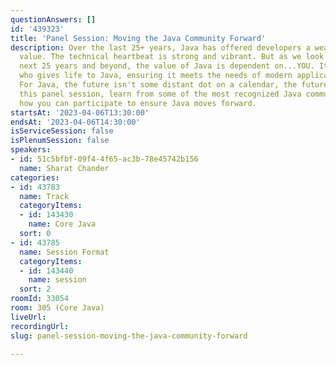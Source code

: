 ```yaml
---
questionAnswers: []
id: '439323'
title: 'Panel Session: Moving the Java Community Forward'
description: Over the last 25+ years, Java has offered developers a wealth of technical
  value. The technical heartbeat is strong and vibrant. But as we look towards the
  next 25 years and beyond, the value of Java is dependent on...YOU. It's the community
  who gives life to Java, ensuring it meets the needs of modern application development.
  For Java, the future isn't some distant dot on a calendar, the future is NOW. In
  this panel session, learn from some of the most recognized Java community luminaries
  how you can participate to ensure Java moves forward.
startsAt: '2023-04-06T13:30:00'
endsAt: '2023-04-06T14:30:00'
isServiceSession: false
isPlenumSession: false
speakers:
- id: 51c5bfbf-09f4-4f65-ac3b-78e45742b156
  name: Sharat Chander
categories:
- id: 43783
  name: Track
  categoryItems:
  - id: 143430
    name: Core Java
  sort: 0
- id: 43785
  name: Session Format
  categoryItems:
  - id: 143440
    name: session
  sort: 2
roomId: 33054
room: 305 (Core Java)
liveUrl: 
recordingUrl: 
slug: panel-session-moving-the-java-community-forward

---
```

